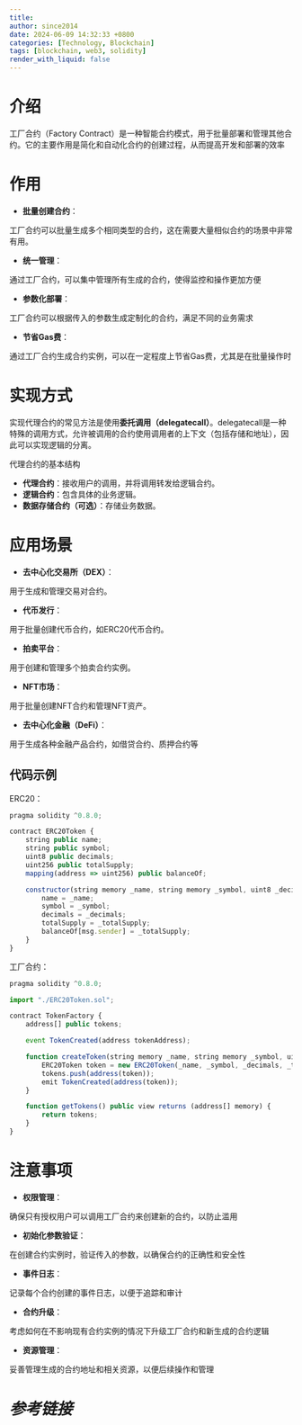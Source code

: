 ```yaml
---
title: 
author: since2014
date: 2024-06-09 14:32:33 +0800
categories: [Technology, Blockchain]
tags: [blockchain, web3, solidity]
render_with_liquid: false
---
```


# 介绍

工厂合约（Factory Contract）是一种智能合约模式，用于批量部署和管理其他合约。它的主要作用是简化和自动化合约的创建过程，从而提高开发和部署的效率

# 作用

+ **批量创建合约**：

工厂合约可以批量生成多个相同类型的合约，这在需要大量相似合约的场景中非常有用。

+ **统一管理**：

通过工厂合约，可以集中管理所有生成的合约，使得监控和操作更加方便

+ **参数化部署**：

工厂合约可以根据传入的参数生成定制化的合约，满足不同的业务需求

+ **节省Gas费**：

通过工厂合约生成合约实例，可以在一定程度上节省Gas费，尤其是在批量操作时

# 实现方式

实现代理合约的常见方法是使用**委托调用（delegatecall）**。delegatecall是一种特殊的调用方式，允许被调用的合约使用调用者的上下文（包括存储和地址），因此可以实现逻辑的分离。

代理合约的基本结构

+ **代理合约**：接收用户的调用，并将调用转发给逻辑合约。
+ **逻辑合约**：包含具体的业务逻辑。
+ **数据存储合约（可选）**：存储业务数据。

# 应用场景

+ **去中心化交易所（DEX）**：

用于生成和管理交易对合约。

+ **代币发行**：

用于批量创建代币合约，如ERC20代币合约。

+ **拍卖平台**：

用于创建和管理多个拍卖合约实例。

+ **NFT市场**：

用于批量创建NFT合约和管理NFT资产。

+ **去中心化金融（DeFi）**：

用于生成各种金融产品合约，如借贷合约、质押合约等


## 代码示例

ERC20：

```js
pragma solidity ^0.8.0;

contract ERC20Token {
    string public name;
    string public symbol;
    uint8 public decimals;
    uint256 public totalSupply;
    mapping(address => uint256) public balanceOf;

    constructor(string memory _name, string memory _symbol, uint8 _decimals, uint256 _totalSupply) {
        name = _name;
        symbol = _symbol;
        decimals = _decimals;
        totalSupply = _totalSupply;
        balanceOf[msg.sender] = _totalSupply;
    }
}


```

工厂合约：

```js
pragma solidity ^0.8.0;

import "./ERC20Token.sol";

contract TokenFactory {
    address[] public tokens;

    event TokenCreated(address tokenAddress);

    function createToken(string memory _name, string memory _symbol, uint8 _decimals, uint256 _totalSupply) public {
        ERC20Token token = new ERC20Token(_name, _symbol, _decimals, _totalSupply);
        tokens.push(address(token));
        emit TokenCreated(address(token));
    }

    function getTokens() public view returns (address[] memory) {
        return tokens;
    }
}

```

# 注意事项

+ **权限管理**：

确保只有授权用户可以调用工厂合约来创建新的合约，以防止滥用

+ **初始化参数验证**：

在创建合约实例时，验证传入的参数，以确保合约的正确性和安全性

+ **事件日志**：

记录每个合约创建的事件日志，以便于追踪和审计

+ **合约升级**：

考虑如何在不影响现有合约实例的情况下升级工厂合约和新生成的合约逻辑

+ **资源管理**：

妥善管理生成的合约地址和相关资源，以便后续操作和管理


# *参考链接*
